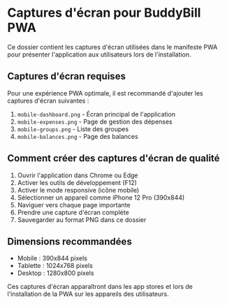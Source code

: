 # Captures d'écran pour BuddyBill PWA

Ce dossier contient les captures d'écran utilisées dans le manifeste PWA pour présenter l'application aux utilisateurs lors de l'installation.

## Captures d'écran requises

Pour une expérience PWA optimale, il est recommandé d'ajouter les captures d'écran suivantes :

1. `mobile-dashboard.png` - Écran principal de l'application
2. `mobile-expenses.png` - Page de gestion des dépenses
3. `mobile-groups.png` - Liste des groupes
4. `mobile-balances.png` - Page des balances

## Comment créer des captures d'écran de qualité

1. Ouvrir l'application dans Chrome ou Edge
2. Activer les outils de développement (F12)
3. Activer le mode responsive (icône mobile)
4. Sélectionner un appareil comme iPhone 12 Pro (390x844)
5. Naviguer vers chaque page importante
6. Prendre une capture d'écran complète
7. Sauvegarder au format PNG dans ce dossier

## Dimensions recommandées

- Mobile : 390x844 pixels
- Tablette : 1024x768 pixels
- Desktop : 1280x800 pixels

Ces captures d'écran apparaîtront dans les app stores et lors de l'installation de la PWA sur les appareils des utilisateurs.
